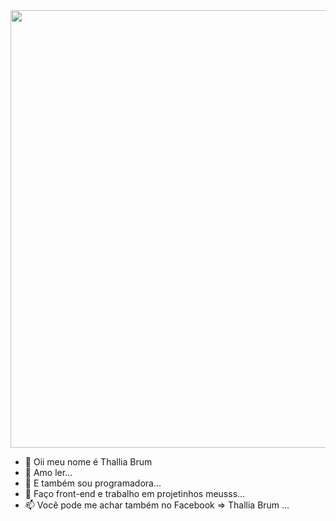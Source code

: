 <img src="https://user-images.githubusercontent.com/79876271/120808948-f29d8680-c51f-11eb-99f4-13a8a2dabaac.gif" width="700px"/>

- 👋 Oii meu nome é Thallia Brum
- 👀 Amo ler...
- 🌱 E também sou programadora...
- 💞️ Faço front-end e trabalho em projetinhos meusss...
- 📫 Você pode me achar também no Facebook => Thallia Brum ...

<!---
ThalliaB/ThalliaB is a ✨ special ✨ repository because its `README.md` (this file) appears on your GitHub profile.
You can click the Preview link to take a look at your changes.
--->
